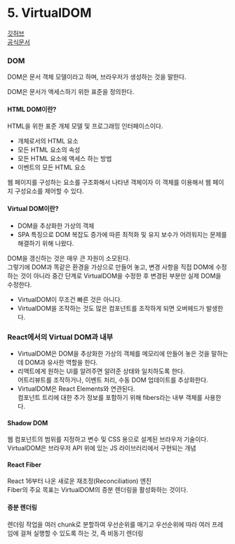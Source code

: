 # 5. VirtualDOM

[깃허브](https://github.com/sangheon-kim/React-docs-analyze/tree/master/src/Pages/5.VirtualDOM)  
[공식문서](https://ko.reactjs.org/docs/faq-internals.html)

### DOM

DOM은 문서 객체 모델이라고 하며, 브라우저가 생성하는 것을 말한다.

DOM은 문서가 액세스하기 위한 표준을 정의한다.

#### HTML DOM이란?

HTML을 위한 표준 개체 모델 및 프로그래밍 인터페이스이다.

- 개체로서의 HTML 요소
- 모든 HTML 요소의 속성
- 모든 HTML 요소에 액세스 하는 방법
- 이벤트의 모든 HTML 요소

웹 페이지를 구성하는 요소를 구조화해서 나타낸 객체이자 이 객체를 이용해서 웹 페이지 구성요소를 제어할 수 있다.

#### Virtual DOM이란?

- DOM을 추상화한 가상의 객체
- SPA 특징으로 DOM 복잡도 증가에 따른 최적화 및 유지 보수가 어려워지는 문제를 해결하기 위해 나왔다.

DOM을 갱신하는 것은 매우 큰 자원이 소모된다.  
그렇기에 DOM과 똑같은 환경을 가상으로 만들어 놓고, 변경 사항을 직접 DOM에 수정하는 것이 아니라 중간 단계로 VirtualDOM을 수정한 후 변경된 부분만 실제 DOM을 수정한다.

- VirtualDOM이 무조건 빠른 것은 아니다.
- VirtualDOM을 조작하는 것도 많은 컴포넌트를 조작하게 되면 오버헤드가 발생한다.

### React에서의 Virtual DOM과 내부

- VirtualDOM은 DOM을 추상화한 가상의 객체를 메모리에 만들어 놓은 것을 말하는데 DOM과 유사한 역할을 한다.
- 리액트에게 원하는 UI를 알려주면 알려준 상태와 일치하도록 한다.  
  어트리뷰트를 조작하거나, 이벤트 처리, 수동 DOM 업데이트를 추상화한다.
- VirtualDOM은 React Elements와 연관된다.  
  컴포넌트 트리에 대한 추가 정보를 포함하기 위해 fibers라는 내부 객체를 사용한다.

#### Shadow DOM

웹 컴포넌트의 범위를 지정하고 변수 및 CSS 용으로 설계된 브라우저 기술이다.  
VirtualDOM은 브라우저 API 위에 있는 JS 라이브러리에서 구현되는 개념

#### React Fiber

React 16부터 나온 새로운 재조정(Reconciliation) 엔진  
Fiber의 주요 목표는 VirtualDOM의 증분 렌더링을 활성화하는 것이다.

#### 증분 렌더링

렌더링 작업을 여러 chunk로 분할하여 우선순위를 매기고 우선순위에 따라 여러 프레임에 걸쳐 실행할 수 있도록 하는 것, 즉 비동기 렌더링
